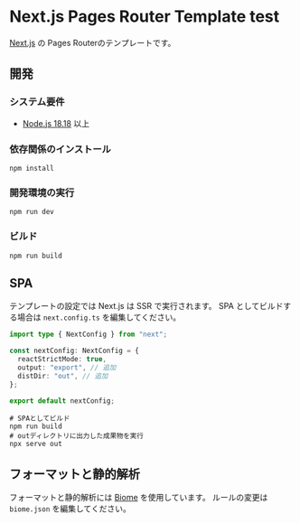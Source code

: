 # Next.js Pages Router Template test

[Next.js](https://nextjs.org) の Pages Routerのテンプレートです。

## 開発

### システム要件

- [Node.js 18.18](https://nodejs.org) 以上

### 依存関係のインストール

```shell
npm install
```

### 開発環境の実行

```shell
npm run dev
```

### ビルド

```shell
npm run build
```

## SPA

テンプレートの設定では Next.js は SSR で実行されます。
SPA としてビルドする場合は `next.config.ts` を編集してください。

```typescript
import type { NextConfig } from "next";

const nextConfig: NextConfig = {
  reactStrictMode: true,
  output: "export", // 追加
  distDir: "out", // 追加
};

export default nextConfig;
```

```shell
# SPAとしてビルド
npm run build
# outディレクトリに出力した成果物を実行
npx serve out
```

## フォーマットと静的解析

フォーマットと静的解析には [Biome](https://biomejs.dev) を使用しています。
ルールの変更は `biome.json` を編集してください。
